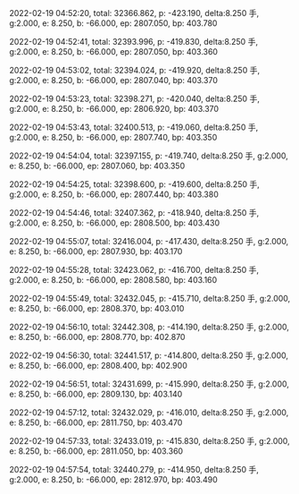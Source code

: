 2022-02-19 04:52:20, total: 32366.862, p: -423.190, delta:8.250 手, g:2.000, e: 8.250, b: -66.000, ep: 2807.050, bp: 403.780

2022-02-19 04:52:41, total: 32393.996, p: -419.830, delta:8.250 手, g:2.000, e: 8.250, b: -66.000, ep: 2807.050, bp: 403.360

2022-02-19 04:53:02, total: 32394.024, p: -419.920, delta:8.250 手, g:2.000, e: 8.250, b: -66.000, ep: 2807.040, bp: 403.370

2022-02-19 04:53:23, total: 32398.271, p: -420.040, delta:8.250 手, g:2.000, e: 8.250, b: -66.000, ep: 2806.920, bp: 403.370

2022-02-19 04:53:43, total: 32400.513, p: -419.060, delta:8.250 手, g:2.000, e: 8.250, b: -66.000, ep: 2807.740, bp: 403.350

2022-02-19 04:54:04, total: 32397.155, p: -419.740, delta:8.250 手, g:2.000, e: 8.250, b: -66.000, ep: 2807.060, bp: 403.350

2022-02-19 04:54:25, total: 32398.600, p: -419.600, delta:8.250 手, g:2.000, e: 8.250, b: -66.000, ep: 2807.440, bp: 403.380

2022-02-19 04:54:46, total: 32407.362, p: -418.940, delta:8.250 手, g:2.000, e: 8.250, b: -66.000, ep: 2808.500, bp: 403.430

2022-02-19 04:55:07, total: 32416.004, p: -417.430, delta:8.250 手, g:2.000, e: 8.250, b: -66.000, ep: 2807.930, bp: 403.170

2022-02-19 04:55:28, total: 32423.062, p: -416.700, delta:8.250 手, g:2.000, e: 8.250, b: -66.000, ep: 2808.580, bp: 403.160

2022-02-19 04:55:49, total: 32432.045, p: -415.710, delta:8.250 手, g:2.000, e: 8.250, b: -66.000, ep: 2808.370, bp: 403.010

2022-02-19 04:56:10, total: 32442.308, p: -414.190, delta:8.250 手, g:2.000, e: 8.250, b: -66.000, ep: 2808.770, bp: 402.870

2022-02-19 04:56:30, total: 32441.517, p: -414.800, delta:8.250 手, g:2.000, e: 8.250, b: -66.000, ep: 2808.400, bp: 402.900

2022-02-19 04:56:51, total: 32431.699, p: -415.990, delta:8.250 手, g:2.000, e: 8.250, b: -66.000, ep: 2809.130, bp: 403.140

2022-02-19 04:57:12, total: 32432.029, p: -416.010, delta:8.250 手, g:2.000, e: 8.250, b: -66.000, ep: 2811.750, bp: 403.470

2022-02-19 04:57:33, total: 32433.019, p: -415.830, delta:8.250 手, g:2.000, e: 8.250, b: -66.000, ep: 2811.050, bp: 403.360

2022-02-19 04:57:54, total: 32440.279, p: -414.950, delta:8.250 手, g:2.000, e: 8.250, b: -66.000, ep: 2812.970, bp: 403.490